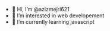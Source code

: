 - 👋 Hi, I’m @azizmejri621
- 👀 I’m interested in web developement
- 🌱 I’m currently learning javascript


<!---
azizmejri621/azizmejri621 is a ✨ special ✨ repository because its `README.md` (this file) appears on your GitHub profile.
You can click the Preview link to take a look at your changes.
--->
